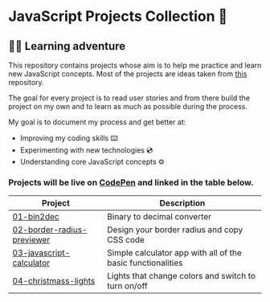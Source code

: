 # JavaScript Projects Collection 📂

## 🧑‍💻 Learning adventure

This repository contains projects whose aim is to help me practice and learn new JavaScript concepts.
Most of the projects are ideas taken from [this](https://github.com/florinpop17/app-ideas) repository.

The goal for every project is to read user stories and from there build the project on my own and to learn as much as possible during the process.

My goal is to document my process and get better at:
* Improving my coding skills ⌨️
* Experimenting with new technologies 💿
* Understanding core JavaScript concepts ⚙️

### Projects will be live on [CodePen](https://codepen.io/dashboard/) and linked in the table below.

Project | Description
------------ | -------------
[01-bin2dec](https://codepen.io/kreso66maric/pen/zYvowrb) | Binary to decimal converter
[02-border-radius-previewer](https://codepen.io/kreso66maric/pen/xxwgJed) | Design your border radius and copy CSS code
[03-javascript-calculator](https://codepen.io/kreso66maric/pen/VwvywXV) | Simple calculator app with all of the basic functionalities
[04-christmass-lights](https://codepen.io/kreso66maric/pen/wvKyWoN) | Lights that change colors and switch to turn on/off
